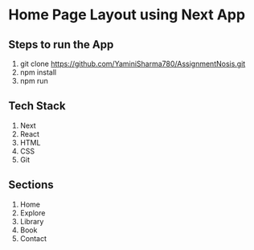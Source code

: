 # Home Page Layout using Next App

## Steps to run the App
1. git clone https://github.com/YaminiSharma780/AssignmentNosis.git
2. npm install
3. npm run

## Tech Stack
1. Next
2. React
3. HTML
4. CSS
5. Git

## Sections
1. Home
2. Explore
3. Library
4. Book
5. Contact

